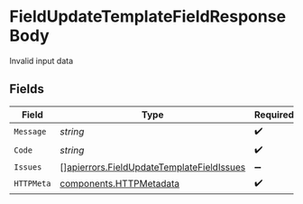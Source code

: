 # FieldUpdateTemplateFieldResponseBody

Invalid input data


## Fields

| Field                                                                                                  | Type                                                                                                   | Required                                                                                               | Description                                                                                            |
| ------------------------------------------------------------------------------------------------------ | ------------------------------------------------------------------------------------------------------ | ------------------------------------------------------------------------------------------------------ | ------------------------------------------------------------------------------------------------------ |
| `Message`                                                                                              | *string*                                                                                               | :heavy_check_mark:                                                                                     | N/A                                                                                                    |
| `Code`                                                                                                 | *string*                                                                                               | :heavy_check_mark:                                                                                     | N/A                                                                                                    |
| `Issues`                                                                                               | [][apierrors.FieldUpdateTemplateFieldIssues](../../models/apierrors/fieldupdatetemplatefieldissues.md) | :heavy_minus_sign:                                                                                     | N/A                                                                                                    |
| `HTTPMeta`                                                                                             | [components.HTTPMetadata](../../models/components/httpmetadata.md)                                     | :heavy_check_mark:                                                                                     | N/A                                                                                                    |